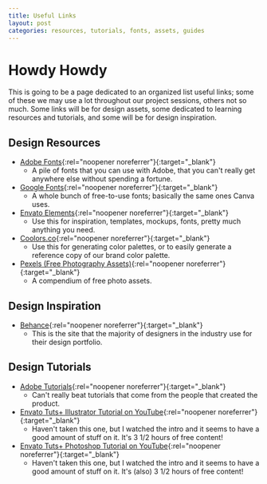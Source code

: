 ```yaml
---
title: Useful Links
layout: post
categories: resources, tutorials, fonts, assets, guides
---
```


# Howdy Howdy

This is going to be a page dedicated to an organized list useful links; some of these we may use a lot throughout our project sessions, others not so much. Some links will be for design assets, some dedicated to learning resources and tutorials, and some will be for design inspiration.


## Design Resources
- [Adobe Fonts](https://fonts.adobe.com/){:rel="noopener noreferrer"}{:target="_blank"}
  - A pile of fonts that you can use with Adobe, that you can't really get anywhere else without spending a fortune.
- [Google Fonts](https://fonts.google.com/){:rel="noopener noreferrer"}{:target="_blank"}
  - A whole bunch of free-to-use fonts; basically the same ones Canva uses.
- [Envato Elements](https://elements.envato.com/){:rel="noopener noreferrer"}{:target="_blank"}
  - Use this for inspiration, templates, mockups, fonts, pretty much anything you need.
- [Coolors.co](https://coolors.co/generate/){:rel="noopener noreferrer"}{:target="_blank"}
  - Use this for generating color palettes, or to easily generate a reference copy of our brand color palette.
- [Pexels (Free Photography Assets)](https://pexels.com/){:rel="noopener noreferrer"}{:target="_blank"}
  - A compendium of free photo assets.

## Design Inspiration
- [Behance](https://behance.net/){:rel="noopener noreferrer"}{:target="_blank"}
  - This is the site that the majority of designers in the industry use for their design portfolio.

## Design Tutorials
- [Adobe Tutorials](https://helpx.adobe.com/creative-cloud/tutorials-explore.html){:rel="noopener noreferrer"}{:target="_blank"}
  - Can't really beat tutorials that come from the people that created the product.
- [Envato Tuts+ Illustrator Tutorial on YouTube](https://www.youtube.com/watch?v=Ib8UBwu3yGA){:rel="noopener noreferrer"}{:target="_blank"}
  - Haven't taken this one, but I watched the intro and it seems to have a good amount of stuff on it. It's 3 1/2 hours of free content!
- [Envato Tuts+ Photoshop Tutorial on YouTube](https://www.youtube.com/watch?v=IyR_uYsRdPs){:rel="noopener noreferrer"}{:target="_blank"}
  - Haven't taken this one, but I watched the intro and it seems to have a good amount of stuff on it. It's (also) 3 1/2 hours of free content!

